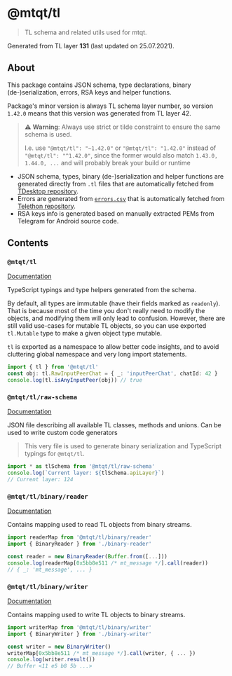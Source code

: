 # @mtqt/tl

> TL schema and related utils used for mtqt.

Generated from TL layer **131** (last updated on 25.07.2021).

## About

This package contains JSON schema, type declarations, binary (de-)serialization, errors, RSA keys and helper functions.

Package's minor version is always TL schema layer number,
so version `1.42.0` means that this version was generated from TL layer 42.

> ⚠️ **Warning**: Always use strict or tilde constraint to ensure
> the same schema is used.
>
> I.e. use `"@mtqt/tl": "~1.42.0"` or `"@mtqt/tl": "1.42.0"`
> instead of `"@mtqt/tl": "^1.42.0"`, since the former would also
> match `1.43.0, 1.44.0, ...` and will probably break your build or runtime

- JSON schema, types, binary (de-)serialization and helper functions are generated directly from `.tl` files that are
  automatically fetched from [TDesktop repository](https://github.com/telegramdesktop/tdesktop/).
- Errors are generated
  from [`errors.csv`](https://github.com/LonamiWebs/Telethon/blob/master/telethon_generator/data/errors.csv)
  that is automatically fetched from [Telethon repository](https://github.com/LonamiWebs/Telethon).
- RSA keys info is generated based on manually extracted PEMs from Telegram for Android source code.

## Contents

### `@mtqt/tl`

[Documentation](./modules/index.html)

TypeScript typings and type helpers generated from the schema.

By default, all types are immutable (have their fields marked as `readonly`). That is because most of the time you don't
really need to modify the objects, and modifying them will only lead to confusion. However, there are still valid
use-cases for mutable TL objects, so you can use exported
`tl.Mutable` type to make a given object type mutable.

`tl` is exported as a namespace to allow better code insights, and to avoid cluttering global namespace and very long
import statements.

```typescript
import { tl } from '@mtqt/tl'
const obj: tl.RawInputPeerChat = { _: 'inputPeerChat', chatId: 42 }
console.log(tl.isAnyInputPeer(obj)) // true
```

### `@mtqt/tl/raw-schema`

[Documentation](./modules/raw_schema.html)

JSON file describing all available TL classes, methods and unions. Can be used to write custom code generators
> This very file is used to generate binary serialization and TypeScript typings for `@mtqt/tl`.

```typescript
import * as tlSchema from '@mtqt/tl/raw-schema'
console.log(`Current layer: ${tlSchema.apiLayer}`)
// Current layer: 124
```

### `@mtqt/tl/binary/reader`

[Documentation](./modules/binary_reader.html)

Contains mapping used to read TL objects from binary streams.

```typescript
import readerMap from '@mtqt/tl/binary/reader'
import { BinaryReader } from './binary-reader'

const reader = new BinaryReader(Buffer.from([...]))
console.log(readerMap[0x5bb8e511 /* mt_message */].call(reader))
// { _: 'mt_message', ... }
```

### `@mtqt/tl/binary/writer`

[Documentation](./modules/binary_writer.html)

Contains mapping used to write TL objects to binary streams.

```typescript
import writerMap from '@mtqt/tl/binary/writer'
import { BinaryWriter } from './binary-writer'

const writer = new BinaryWriter()
writerMap[0x5bb8e511 /* mt_message */].call(writer, { ... })
console.log(writer.result())
// Buffer <11 e5 b8 5b ...>
```
